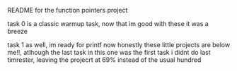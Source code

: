 README for the function pointers project

task 0 is a classic warmup task, now that im good with these it was a breeze

task 1 as well, im ready for printf now honestly these little projects are below me!!, atlhough the last task in this one was the first task i didnt do last timrester, leaving the projecrt at 69% instead of the usual hundred